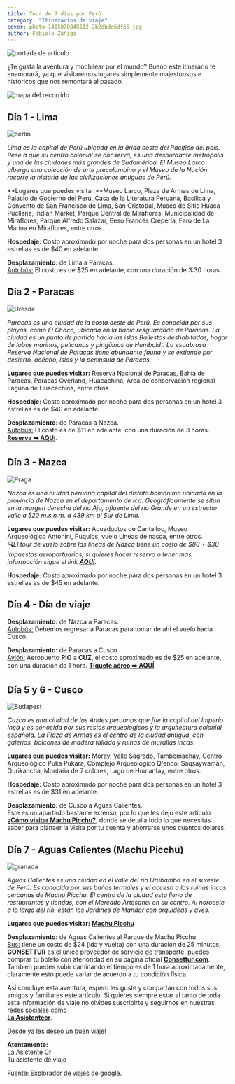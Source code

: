 ```yaml
---
title: Tour de 7 días por Perú
category: "Itinerarios de viaje"
cover: photo-1465070845512-2b2dbdc6df66.jpg
author: Fabiola Zúñiga
---
```

![portada de articulo](./photo-1465070845512-2b2dbdc6df66.jpg) 

¿Te gusta la aventura y mochilear por el mundo? Bueno este itinerario te enamorará, ya que visitaremos lugares simplemente majestuosos  e históricos que nos remontará al pasado. 

![mapa del recorrido](./photo-1465070845512-2b2dbdc6df67.jpg)

## Día 1 - Lima

![berlin](./photo-1465070845512-2b2dbdc6df68.jpg)

*Lima es la capital de Perú ubicada en la árida costa del Pacífico del país. Pese a que su centro colonial se conserva, es una desbordante metrópolis y una de las ciudades más grandes de Sudamérica. El Museo Larco alberga una colección de arte precolombino y el Museo de la Nación recorre la historia de las civilizaciones antiguas de Perú.*

**Lugares que puedes visitar:**Museo Larco, Plaza de Armas de Lima, Palacio de Gobierno del Perú, Casa de la Literatura Peruana, Basílica y Convento de San Francisco de Lima, San Cristobal, Museo de Sitio Huaca Pucllana, Indian Market,  Parque Central de Miraflores, Municipalidad de Miraflores, Parque Alfredo Salazar, Beso Francés Crepería, Faro de La Marina en Miraflores, entre otros. 

**Hospedaje:** Costo aproximado por noche para dos personas en un hotel 3 estrellas es de $40 en adelante.

**Desplazamiento:** de Lima a Paracas.
</br > <ins>Autobús:</ins> El costo es de  $25 en adelante, con una duración de 3:30 horas.


## Día 2 - Paracas

![Dresde](./photo-1465070845512-2b2dbdc6df69.jpg)

*Paracas es una ciudad de la costa oeste de Perú. Es conocida por sus playas, como El Chaco, ubicada en la bahía resguardada de Paracas. La ciudad es un punto de partida hacia las islas Ballestas deshabitadas, hogar de lobos marinos, pelícanos y pingüinos de Humboldt. La escabrosa Reserva Nacional de Paracas tiene abundante fauna y se extiende por desierto, océano, islas y la península de Paracas.*

**Lugares que puedes visitar:**  Reserva Nacional de Paracas, Bahía de Paracas, Paracas Overland, Huacachina, Área de conservación regional Laguna de Huacachina, entre otros.

**Hospedaje:** Costo aproximado por noche para dos personas en un hotel 3 estrellas es de $40 en adelante.

**Desplazamiento:** de Paracas a Nazca.
</br > <ins>Autobús:</ins> El costo es de  $11 en adelante, con una duración de 3 horas.  <a href=" https://www.redbus.pe">**Reserva ➡️ AQUí**</a>. 

## Día 3 - Nazca

![Praga](./photo-1465070845512-2b2dbdc6df70.jpg)

*Nazca​ es una ciudad peruana capital del distrito homónimo ubicado en la provincia de Nazca en el departamento de Ica. Geográficamente se sitúa en la margen derecha del río Aja, afluente del río Grande en un estrecho valle a 520 m.s.n.m. a 439 km al Sur de Lima.*

**Lugares que puedes visitar:** Acueductos de Cantalloc, Museo Arqueológico Antonini, Puquíos,  vuelo Líneas de nasca, entre otros.
</br >*🔍El tour de vuelo sobre las líneas de Nazca tiene un costo de $80 + $30 impuestos aeroportuarios, si quieres hacer reserva o tener más información sigue el link  <a href="https://www.peruhop.com/es/vuelo-a-las-lineas-de-nazca/#sobrevuelo-lineas-de-nazca-tour">**AQUí**</a>.*

**Hospedaje:**  Costo aproximado por noche para dos personas en un hotel 3 estrellas es de $45 en adelante.


## Día 4 - Día de viaje
**Desplazamiento:** de Nazca a Paracas.
</br > <ins>Autobús:</ins> Debemos regresar a Paracas para tomar de ahí el vuelo hacia Cusco. 

**Desplazamiento:** de Paracas a Cusco.
</br > <ins>Avión:</ins> Aeropuerto **PIO** a **CUZ**, el costo aproximado es de $25 en adelante, con una duración de 1 hora. 
<a href="https://bit.ly/2MZzTIF">**Tiquete aéreo ➡️ AQUÍ**</a>

## Día 5 y 6  - Cusco

![Budapest ](./photo-1465070845512-2b2dbdc6df71.jpg)

*Cuzco es una ciudad de los Andes peruanos que fue la capital del Imperio Inca y es conocida por sus restos arqueológicos y la arquitectura colonial española. La Plaza de Armas es el centro de la ciudad antigua, con galerías, balcones de madera tallada y ruinas de murallas incas.*

**Lugares que puedes visitar:** Moray, Valle Sagrado, Tambomachay, Centro Arqueológico Puka Pukara, Complejo Arqueológico Q'enco, Saqsaywaman, Qurikancha, Montaña de 7 colores, Lago de Humantay, entre otros.

**Hospedaje:**  Costo aproximado por noche para dos personas en un hotel 3 estrellas es de $31 en adelante.

**Desplazamiento:** de Cusco a Aguas Calientes.
</br > Este es un apartado bastante extenso, por lo que les dejo este articulo <a href="https://laasistentecr.com/-como-visitar-Machu-Picchu/">**¿Cómo visitar Machu Picchu?**</a>,  donde se detalla todo lo que necesitas saber para planaer la visita por tu cuenta y ahorrarse unos cuantos dolares.

## Día 7 - Aguas Calientes (Machu Picchu)

![granada](./photo-1465070845512-2b2dbdc6df72.jpg)

*Aguas Calientes es una ciudad en el valle del río Urubamba en el sureste de Perú. Es conocida por sus baños termales y el acceso a las ruinas incas cercanas de Machu Picchu. El centro de la ciudad está lleno de restaurantes y tiendas, con el Mercado Artesanal en su centro. Al noroeste a lo largo del río, están los Jardines de Mandor con orquídeas y aves.*

**Lugares que puedes visitar:** <a href="https://laasistentecr.com/-como-visitar-Machu-Picchu/">**Machu Picchu**</a> 

**Desplazamiento:**  de Aguas Calientes al Parque de Machu Picchu
</br > <ins>Bus:</ins> tiene un costo de $24 (ida y vuelta) con una duración de 25 minutos,  <a href="http://consettur.com/">**CONSETTUR**</a> es el único proveedor de servicio de transporte, puedes comprar tu boleto con aterioridad en su pagina oficial <a href="http://consettur.com/reservas/">**Consettur.com**</a>. </br > También puedes subir caminando el tiempo es de 1 hora aproximadamente, claramente esto puede variar de acuerdo a tu condición física.

Así concluye esta aventura, espero les guste y compartan con todos sus amigos y familiares este artículo. Si quieres siempre estar al tanto de toda esta información de viaje no olvides suscribirte y seguirnos en nuestras redes sociales como <a href="https://www.facebook.com/laasistentecr/" target="_blank"> </br>**La Asistentecr**</a>. 


Desde ya les deseo un buen viaje!

**Atentamente:**
</br>
La Asistente Cr 
</br>
Tú asistente de viaje


Fuente: Explorador de viajes de google.

